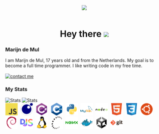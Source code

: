 <div id="header" align="center">
    <div id="badges">
        <a href="https://discord.com/channels/@me/286883587981180929">
            <img src="https://img.shields.io/badge/Discord-blue?style=for-the-badge&logo=discord&logoColor=white">
        </a>
    </div>
    <img src="https://komarev.com/ghpvc/?username=Marijn-de-Mul&style=flat-square&color=blue" alt="" />
    <h1>
        Hey there
        <img src="https://media.giphy.com/media/hvRJCLFzcasrR4ia7z/giphy.gif" width="30px" />
    </h1>
</div>
<h3> Marijn de Mul </h3>
I am Marijn de Mul, 17 years old and from the Netherlands. My goal is to become a full time programmer. I like writing code in my free time. </br></br>
<a href="https://discord.com/channels/@me/286883587981180929"> <img src="https://discord.c99.nl/widget/theme-1/286883587981180929.png" alt="contact me">
</a>
<h3> My Stats</h3>
  <img src="https://github-readme-stats.vercel.app/api/top-langs/?username=Marijn-de-Mul&hide=TeX&layout=compact&theme=radical" alt="Stats"/>
 <img src = "https://github-readme-stats.vercel.app/api?username=Marijn-de-Mul&theme=radical&count_private=true" alt="Stats" />
<div>
  <img src="https://raw.githubusercontent.com/devicons/devicon/master/icons/javascript/javascript-original.svg" title="Javascript" alt="Javascript" width="40" height="40"/>&nbsp;
  <img src="https://raw.githubusercontent.com/devicons/devicon/master/icons/lua/lua-original.svg" title="LUA" alt="LUA" width="40" height="40"/>&nbsp;
  <img src="https://raw.githubusercontent.com/devicons/devicon/master/icons/csharp/csharp-original.svg"  title="C#" alt="C#" width="40" height="40"/>&nbsp;
  <img src="https://raw.githubusercontent.com/devicons/devicon/master/icons/cplusplus/cplusplus-original.svg" title="C++" alt="C++" width="40" height="40"/>&nbsp;
  <img src="https://raw.githubusercontent.com/devicons/devicon/master/icons/python/python-original.svg" title="Python" alt="Python" width="40" height="40"/>&nbsp;
  <img src="https://github.com/devicons/devicon/blob/master/icons/mysql/mysql-original-wordmark.svg" title="MySQL"  alt="MySQL" width="40" height="40"/>&nbsp;
  <img src="https://github.com/devicons/devicon/blob/master/icons/nodejs/nodejs-original-wordmark.svg" title="NodeJS" alt="NodeJS" width="40" height="40"/>&nbsp;
  <img src="https://raw.githubusercontent.com/devicons/devicon/master/icons/html5/html5-original.svg" title="HTML5" alt="HTML5" width="40" height="40"/>&nbsp;
  <img src="https://raw.githubusercontent.com/devicons/devicon/master/icons/css3/css3-original.svg" title="CSS"lt="CSS" width="40" height="40"/>&nbsp; 
  <img src="https://raw.githubusercontent.com/devicons/devicon/master/icons/ubuntu/ubuntu-plain.svg" title="Ubuntu" alt="Ubuntu" width="40" height="40"/>&nbsp; 
  <img src="https://raw.githubusercontent.com/devicons/devicon/master/icons/debian/debian-original.svg" title="Debian" alt="Debian" width="40" height="40"/>&nbsp; 
  <img src="https://raw.githubusercontent.com/devicons/devicon/master/icons/discordjs/discordjs-original.svg" title="Discord.js" alt="Discord.js" width="40" height="40"/>&nbsp;
  <img src="https://raw.githubusercontent.com/devicons/devicon/master/icons/linux/linux-original.svg" title="Linux" alt="Linux" width="40" height="40"/>&nbsp;
  <img src="https://raw.githubusercontent.com/devicons/devicon/master/icons/ssh/ssh-original.svg" title="SSH" alt="SSH" width="40" height="40"/>&nbsp;
  <img src="https://raw.githubusercontent.com/devicons/devicon/master/icons/nginx/nginx-original.svg" title="Nginx" alt="Nginx" width="40" height="40"/>&nbsp;
  <img src="https://raw.githubusercontent.com/devicons/devicon/master/icons/docker/docker-original.svg" title="Docker" alt="Docker" width="40" height="40"/>&nbsp;
  <img src="https://raw.githubusercontent.com/devicons/devicon/master/icons/unity/unity-original.svg" title="Unity" alt="Unity" width="40" height="40"/>&nbsp;
  <img src="https://github.com/devicons/devicon/blob/master/icons/git/git-original-wordmark.svg" title="Git" **alt="Git" width="40" height="40"/>
</div>
